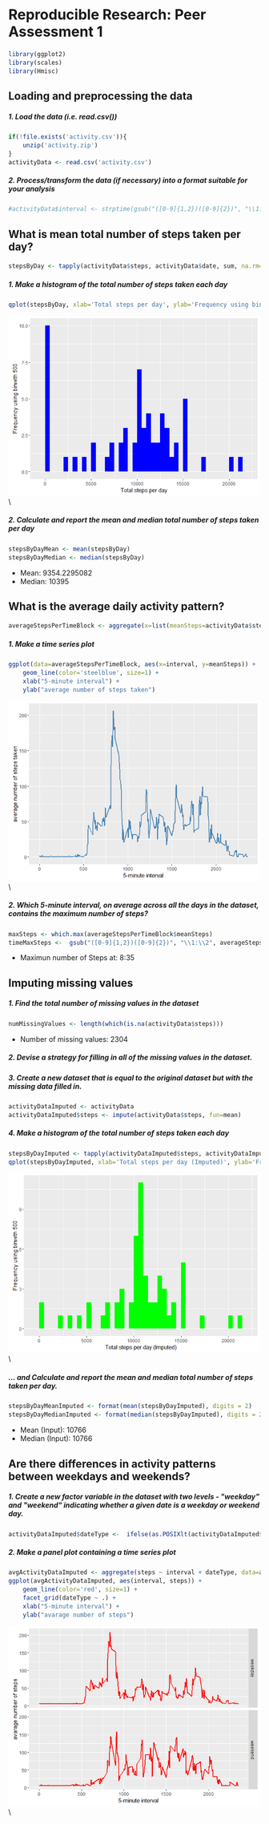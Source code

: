 # Reproducible Research: Peer Assessment 1


```r
library(ggplot2)
library(scales)
library(Hmisc)
```

## Loading and preprocessing the data

##### 1. Load the data (i.e. read.csv())

```r
if(!file.exists('activity.csv')){
    unzip('activity.zip')
}
activityData <- read.csv('activity.csv')
```
##### 2. Process/transform the data (if necessary) into a format suitable for your analysis

```r
#activityData$interval <- strptime(gsub("([0-9]{1,2})([0-9]{2})", "\\1:\\2", activityData$interval), format='%H:%M')
```


## What is mean total number of steps taken per day?


```r
stepsByDay <- tapply(activityData$steps, activityData$date, sum, na.rm=TRUE)
```

##### 1. Make a histogram of the total number of steps taken each day

```r
qplot(stepsByDay, xlab='Total steps per day', ylab='Frequency using binwith 500', binwidth=500, fill=I("blue")) 
```

![](PA1_template_files/figure-html/unnamed-chunk-5-1.png)\

##### 2. Calculate and report the mean and median total number of steps taken per day

```r
stepsByDayMean <- mean(stepsByDay)
stepsByDayMedian <- median(stepsByDay)
```
* Mean: 9354.2295082
* Median:  10395

## What is the average daily activity pattern?


```r
averageStepsPerTimeBlock <- aggregate(x=list(meanSteps=activityData$steps), by=list(interval=activityData$interval), FUN=mean, na.rm=TRUE)
```

##### 1. Make a time series plot

```r
ggplot(data=averageStepsPerTimeBlock, aes(x=interval, y=meanSteps)) +
    geom_line(color='steelblue', size=1) +
    xlab("5-minute interval") +
    ylab("average number of steps taken") 
```

![](PA1_template_files/figure-html/unnamed-chunk-8-1.png)\

##### 2. Which 5-minute interval, on average across all the days in the dataset, contains the maximum number of steps?

```r
maxSteps <- which.max(averageStepsPerTimeBlock$meanSteps)
timeMaxSteps <-  gsub("([0-9]{1,2})([0-9]{2})", "\\1:\\2", averageStepsPerTimeBlock[maxSteps,'interval'])
```

* Maximun number of Steps at: 8:35

## Imputing missing values

##### 1. Find the total number of missing values in the dataset 

```r
numMissingValues <- length(which(is.na(activityData$steps)))
```

* Number of missing values: 2304

##### 2. Devise a strategy for filling in all of the missing values in the dataset.
##### 3. Create a new dataset that is equal to the original dataset but with the missing data filled in.

```r
activityDataImputed <- activityData
activityDataImputed$steps <- impute(activityData$steps, fun=mean)
```


##### 4. Make a histogram of the total number of steps taken each day 

```r
stepsByDayImputed <- tapply(activityDataImputed$steps, activityDataImputed$date, sum)
qplot(stepsByDayImputed, xlab='Total steps per day (Imputed)', ylab='Frequency using binwith 500', binwidth=500, fill=I("green"))
```

![](PA1_template_files/figure-html/unnamed-chunk-12-1.png)\

##### ... and Calculate and report the mean and median total number of steps taken per day. 

```r
stepsByDayMeanImputed <- format(mean(stepsByDayImputed), digits = 2)
stepsByDayMedianImputed <- format(median(stepsByDayImputed), digits = 2)
```
* Mean (Input): 10766
* Median (Input):  10766

## Are there differences in activity patterns between weekdays and weekends?

##### 1. Create a new factor variable in the dataset with two levels - "weekday" and "weekend" indicating whether a given date is a weekday or weekend day.


```r
activityDataImputed$dateType <-  ifelse(as.POSIXlt(activityDataImputed$date)$wday %in% c(0,6), 'weekend', 'weekday')
```

##### 2. Make a panel plot containing a time series plot


```r
avgActivityDataImputed <- aggregate(steps ~ interval + dateType, data=activityDataImputed, mean)
ggplot(avgActivityDataImputed, aes(interval, steps)) + 
    geom_line(color='red', size=1) + 
    facet_grid(dateType ~ .) +
    xlab("5-minute interval") + 
    ylab("avarage number of steps")
```

![](PA1_template_files/figure-html/unnamed-chunk-15-1.png)\
